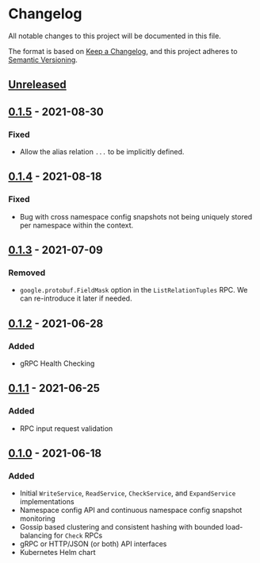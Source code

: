 # Changelog
All notable changes to this project will be documented in this file.

The format is based on [Keep a Changelog](https://keepachangelog.com/en/1.0.0/),
and this project adheres to [Semantic Versioning](https://semver.org/spec/v2.0.0.html).

## [Unreleased]

## [0.1.5] - 2021-08-30
### Fixed
* Allow the alias relation `...` to be implicitly defined.

## [0.1.4] - 2021-08-18
### Fixed
* Bug with cross namespace config snapshots not being uniquely stored per namespace within the context.

## [0.1.3] - 2021-07-09
### Removed
* `google.protobuf.FieldMask` option in the `ListRelationTuples` RPC. We can re-introduce
  it later if needed.

## [0.1.2] - 2021-06-28
### Added
* gRPC Health Checking

## [0.1.1] - 2021-06-25
### Added
* RPC input request validation

## [0.1.0] - 2021-06-18
### Added
* Initial `WriteService`, `ReadService`, `CheckService`, and `ExpandService` implementations
* Namespace config API and continuous namespace config snapshot monitoring
* Gossip based clustering and consistent hashing with bounded load-balancing for `Check` RPCs
* gRPC or HTTP/JSON (or both) API interfaces
* Kubernetes Helm chart

[Unreleased]: https://github.com/authorizer-tech/access-controller/compare/v0.1.5...HEAD
[0.1.5]: https://github.com/authorizer-tech/access-controller/compare/v0.1.4...v0.1.5
[0.1.4]: https://github.com/authorizer-tech/access-controller/compare/v0.1.3...v0.1.4
[0.1.3]: https://github.com/authorizer-tech/access-controller/compare/v0.1.2...v0.1.3
[0.1.2]: https://github.com/authorizer-tech/access-controller/compare/v0.1.1...v0.1.2
[0.1.1]: https://github.com/authorizer-tech/access-controller/compare/v0.1.0...v0.1.1
[0.1.0]: https://github.com/authorizer-tech/access-controller/releases/tag/v0.1.0